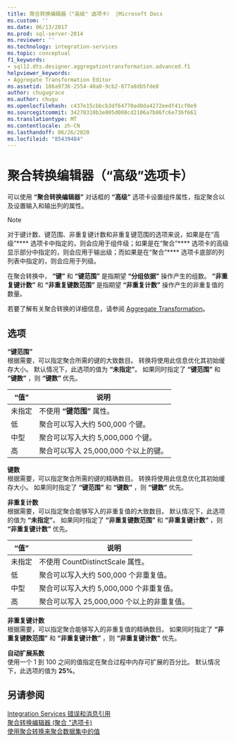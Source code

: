 ```yaml
---
title: 聚合转换编辑器（"高级" 选项卡） |Microsoft Docs
ms.custom: ''
ms.date: 06/13/2017
ms.prod: sql-server-2014
ms.reviewer: ''
ms.technology: integration-services
ms.topic: conceptual
f1_keywords:
- sql12.dts.designer.aggregationtransformation.advanced.f1
helpviewer_keywords:
- Aggregate Transformation Editor
ms.assetid: 186a9736-2554-40a0-9cb2-877a8db5fde8
author: chugugrace
ms.author: chugu
ms.openlocfilehash: c437e15cbbcb3df64770ad0da4272eedf41cf0e9
ms.sourcegitcommit: 34278310b3e005d008cd2106a7b86fc6e736f661
ms.translationtype: MT
ms.contentlocale: zh-CN
ms.lasthandoff: 06/26/2020
ms.locfileid: "85439484"
---
```

# <a name="aggregate-transformation-editor-advanced-tab"></a>聚合转换编辑器（“高级”选项卡）
  可以使用 **“聚合转换编辑器”** 对话框的 **“高级”** 选项卡设置组件属性，指定聚合以及设置输入和输出列的属性。  
  
> [!NOTE]  
>  对于键计数、键范围、非重复键计数和非重复键范围的选项来说，如果是在“高级”**** 选项卡中指定的，则会应用于组件级；如果是在“聚合”**** 选项卡的高级显示部分中指定的，则会应用于输出级；而如果是在“聚合”**** 选项卡底部的列列表中指定的，则会应用于列级。  
>   
>  在聚合转换中， **“键”** 和 **“键范围”** 是指期望 **“分组依据”** 操作产生的组数。 **“非重复键计数”** 和 **“非重复键数范围”** 是指期望 **“非重复计数”** 操作产生的非重复值的数量。  
  
 若要了解有关聚合转换的详细信息，请参阅 [Aggregate Transformation](data-flow/transformations/aggregate-transformation.md)。  
  
## <a name="options"></a>选项  
 **“键范围”**  
 根据需要，可以指定聚合所需的键的大致数目。 转换将使用此信息优化其初始缓存大小。 默认情况下，此选项的值为 **“未指定”**。 如果同时指定了 **“键范围”** 和 **“键数”** ，则 **“键数”** 优先。  
  
|“值”|说明|  
|-----------|-----------------|  
|未指定|不使用 **“键范围”** 属性。|  
|低|聚合可以写入大约 500,000 个键。|  
|中型|聚合可以写入大约 5,000,000 个键。|  
|高|聚合可以写入 25,000,000 个以上的键。|  
  
 **键数**  
 根据需要，可以指定聚合所需的键的精确数目。 转换将使用此信息优化其初始缓存大小。 如果同时指定了 **“键范围”** 和 **“键数”** ，则 **“键数”** 优先。  
  
 **非重复计数**  
 根据需要，可以指定聚合能够写入的非重复值的大致数目。 默认情况下，此选项的值为 **“未指定”**。 如果同时指定了 **“非重复键数范围”** 和 **“非重复键计数”** ，则 **“非重复键计数”** 优先。  
  
|“值”|说明|  
|-----------|-----------------|  
|未指定|不使用 CountDistinctScale 属性。|  
|低|聚合可以写入大约 500,000 个非重复值。|  
|中型|聚合可以写入大约 5,000,000 个非重复值。|  
|高|聚合可以写入 25,000,000 个以上的非重复值。|  
  
 **非重复键计数**  
 根据需要，可以指定聚合能够写入的非重复值的精确数目。 如果同时指定了 **“非重复键数范围”** 和 **“非重复键计数”** ，则 **“非重复键计数”** 优先。  
  
 **自动扩展系数**  
 使用一个 1 到 100 之间的值指定在聚合过程中内存可扩展的百分比。 默认情况下，此选项的值为 **25%**。  
  
## <a name="see-also"></a>另请参阅  
 [Integration Services 错误和消息引用](../../2014/integration-services/integration-services-error-and-message-reference.md)   
 [聚合转换编辑器 &#40;聚合 "选项卡&#41;](../../2014/integration-services/aggregate-transformation-editor-aggregations-tab.md)   
 [使用聚合转换来聚合数据集中的值](data-flow/transformations/aggregate-values-in-a-dataset-by-using-the-aggregate-transformation.md)  
  
  
